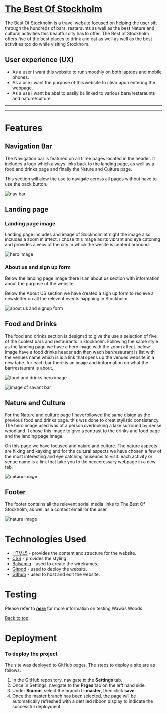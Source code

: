 # [The Best Of Stockholm](https://8000-pegrume88-fiveofthebest-g3vrorisg66.ws-eu47.gitpod.io/index.html)

The Best Of Stockholm is a travel website focused on helping the user sift through the hundreds of bars, restaraunts as well as the best Nature and cultural activities this beautful city has to offer. The Best of Stockholm offers five of the best places to drink and eat as well as well as the best activities too do while visiting Stockholm. 

## User experience (UX)

* As a user i want this website to run smoothly on both laptops and mobile phones.
* As a use i want the purpose of this website to clear apon entering the webpage.
* As a use i want be abel to easily be linked to various bars/restaraunts and nature/culture 

------



------

# Features

## Navigation Bar

The Navigation bar is featured on all three pages located in the header. It includes a logo which always links back to the landing page, as well as a food and drinks page and finally the Nature and Culture page.

This section will alow the use to navigate across all pages without have to use the back button.

![nav bar](/assets/css/ReadMe-images/navigation-bar.png)

## Landing page

### Landing page image

  Landing page includes and image of Stockholm at night the image also includes a zoom in affect. I chose this image as its vibrant and eye catching and provides a veiw of the city in which the wesite is centerd aroound.

 
![hero image](/assets/css/ReadMe-images/hero-image.png)

### About us and sign up form

Below the landing page image there is an about us section with information about the purpose of the website. 

Below the About US section we have created a sign up form to recieve a newsletter on all the relevent events happning in Stockholm.

![about us and signup form](/assets/css/ReadMe-images/about-us%3Asignup.png)

## Food and Drinks

 The food and drinks section is designed to give the use a selection of five of the coolest bars and restaurants in Stockholm. Following the same style as the landing page we have a hero image with the zoom affect.
 below image have a food drinks header adn then wach bar/resaurant is list with the venues name which is is a link that opens up the venues website in a new tabe. for each bar there is an image and imformation on what the bar/restaurant is about.


![food and drinks hero image](/assets/css/ReadMe-images/Food-and-drinks.png)

![image of savant bar](/assets/css/ReadMe-images/savant-bar.png)

## Nature and Culture

For the Nature and culture page I have followed the same disign as the previous food and drinks page. this was done to creat stylistic consistancy. The hero image used was of a person overlooking a lake surround by dense woodland. I chose this image to give a contrast to the drinks and food page and the landing page image.

On this page we have focused and nature and culture. The nature aspects are hiking and kayking and for the cultural aspects we have chosen a few of the most interesting and eye catching museums to visit.
each activity or venue name is a link that take you to the necceressary webpage in a new tab.

![nature image](/assets/css/ReadMe-images/nature-image.png)

## Footer

The footer contains all the relevent social media links to The Best Of Stockholm, as well as a contact email for the user.

![nature image](/assets/css/ReadMe-images/footer.png)







  

  





  # Technologies Used
* [HTML5](https://html.spec.whatwg.org/) - provides the content and structure for the website.
* [CSS](https://www.w3.org/Style/CSS/Overview.en.html) - provides the styling.
* [Balsamiq](https://balsamiq.com/wireframes/) - used to create the wireframes.
* [Gitpod](https://www.gitpod.io/#get-started) - used to deploy the website.
* [Github](https://github.com/) - used to host and edit the website.

# Testing

Please refer to [**_here_**](TESTING.md) for more information on testing Wawas Woods.

[Back to top](<#contents>)

# Deployment

### **To deploy the project**
The site was deployed to GitHub pages. The steps to deploy a site are as follows:
  1. In the GitHub repository, navigate to the **Settings** tab.
  2. Once in Settings, navigate to the **Pages** tab on the left hand side.
  3. Under **Source**, select the branch to **master**, then click **save**.
  4. Once the master branch has been selected, the page will be automatically refreshed with a detailed ribbon display to indicate the successful deployment.
